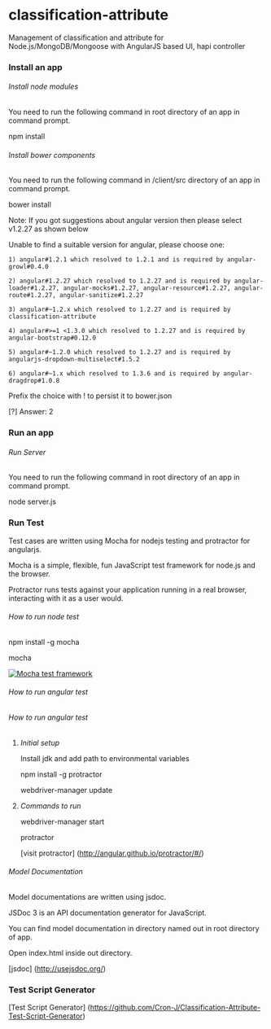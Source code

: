 classification-attribute
========================

Management of classification and attribute for Node.js/MongoDB/Mongoose with AngularJS based UI, hapi controller

### Install an app

###### *Install node modules*

You need to run the following command in root directory of an app in command prompt.

npm install

###### *Install bower components*

You need to run the following command in /client/src directory of an app in command prompt.

bower install

Note: If you got suggestions about angular version then please select v1.2.27 as shown below

Unable to find a suitable version for angular, please choose one:

    1) angular#1.2.1 which resolved to 1.2.1 and is required by angular-growl#0.4.0

    2) angular#1.2.27 which resolved to 1.2.27 and is required by angular-loader#1.2.27, angular-mocks#1.2.27, angular-resource#1.2.27, angular-route#1.2.27, angular-sanitize#1.2.27

    3) angular#~1.2.x which resolved to 1.2.27 and is required by classification-attribute

    4) angular#>=1 <1.3.0 which resolved to 1.2.27 and is required by angular-bootstrap#0.12.0

    5) angular#~1.2.0 which resolved to 1.2.27 and is required by angularjs-dropdown-multiselect#1.5.2

    6) angular#~1.x which resolved to 1.3.6 and is required by angular-dragdrop#1.0.8

Prefix the choice with ! to persist it to bower.json

[?] Answer: 2

### Run an app

###### *Run Server*

You need to run the following command in root directory of an app in command prompt.

node server.js

### Run Test

Test cases are written using Mocha for nodejs testing and protractor for angularjs.

Mocha is a simple, flexible, fun JavaScript test framework for node.js and the browser.

Protractor runs tests against your application running in a real browser, interacting with it as a user would.

###### *How to run node test*

npm install -g mocha

mocha

 [![Mocha test framework](http://f.cl.ly/items/3l1k0n2A1U3M1I1L210p/Screen%20Shot%202012-02-24%20at%202.21.43%20PM.png)](http://mochajs.org)

###### *How to run angular test*
###### *How to run angular test*
1. *Initial setup*

    Install jdk and add path to environmental variables

    npm install -g protractor

    webdriver-manager update
    
2. *Commands to run*

    webdriver-manager start

    protractor

    [visit protractor] (http://angular.github.io/protractor/#/)

###### *Model Documentation*

Model documentations are written using jsdoc.

JSDoc 3 is an API documentation generator for JavaScript.

You can find model documentation in directory named out in root directory of app.

Open index.html inside out directory.

[jsdoc] (http://usejsdoc.org/)

### Test Script Generator

[Test Script Generator] (https://github.com/Cron-J/Classification-Attribute-Test-Script-Generator)

